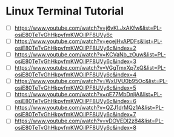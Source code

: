# Linux Terminal Tutorial
- [ ] https://www.youtube.com/watch?v=j6vKLJxAKfw&list=PL-osiE80TeTvGhHkpvfmKWOiIPF8UVy6c
- [ ] https://www.youtube.com/watch?v=eoejHvAPDFs&list=PL-osiE80TeTvGhHkpvfmKWOiIPF8UVy6c&index=2
- [ ] https://www.youtube.com/watch?v=KCVaNb_zOuw&list=PL-osiE80TeTvGhHkpvfmKWOiIPF8UVy6c&index=3
- [ ] https://www.youtube.com/watch?v=VGgTmxXp7xQ&list=PL-osiE80TeTvGhHkpvfmKWOiIPF8UVy6c&index=4
- [ ] https://www.youtube.com/watch?v=WxUVU0b95Oc&list=PL-osiE80TeTvGhHkpvfmKWOiIPF8UVy6c&index=5
- [ ] https://www.youtube.com/watch?v=qE77MbDnljA&list=PL-osiE80TeTvGhHkpvfmKWOiIPF8UVy6c&index=6
- [ ] https://www.youtube.com/watch?v=QZJ1drMQz1A&list=PL-osiE80TeTvGhHkpvfmKWOiIPF8UVy6c&index=7
- [ ] https://www.youtube.com/watch?v=vDOVEDl2z84&list=PL-osiE80TeTvGhHkpvfmKWOiIPF8UVy6c&index=8

